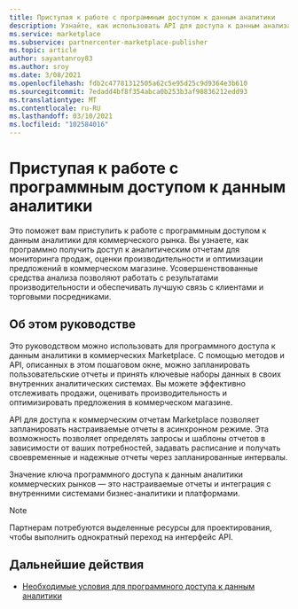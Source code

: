 ```yaml
---
title: Приступая к работе с программным доступом к данным аналитики
description: Узнайте, как использовать API для доступа к данным анализа коммерческих рынков.
ms.service: marketplace
ms.subservice: partnercenter-marketplace-publisher
ms.topic: article
author: sayantanroy83
ms.author: sroy
ms.date: 3/08/2021
ms.openlocfilehash: fdb2c47781312505a62c5e95d25c9d9364e3b610
ms.sourcegitcommit: 7edadd4bf8f354abca0b253b3af98836212edd93
ms.translationtype: MT
ms.contentlocale: ru-RU
ms.lasthandoff: 03/10/2021
ms.locfileid: "102584016"
---
```

# <a name="get-started-with-programmatic-access-to-analytics-data"></a>Приступая к работе с программным доступом к данным аналитики

Это поможет вам приступить к работе с программным доступом к данным аналитики для коммерческого рынка. Вы узнаете, как программно получить доступ к аналитическим отчетам для мониторинга продаж, оценки производительности и оптимизации предложений в коммерческом магазине. Усовершенствованные средства анализа позволяют работать с результатами производительности и обеспечивать лучшую связь с клиентами и торговыми посредниками.

## <a name="about-this-guide"></a>Об этом руководстве

Это руководством можно использовать для программного доступа к данным аналитики в коммерческих Marketplace. С помощью методов и API, описанных в этом пошаговом окне, можно запланировать пользовательские отчеты и принять ключевые наборы данных в своих внутренних аналитических системах. Вы можете эффективно отслеживать продажи, оценивать производительность и оптимизировать предложения в коммерческом магазине.

API для доступа к коммерческим отчетам Marketplace позволяет запланировать настраиваемые отчеты в асинхронном режиме. Эта возможность позволяет определять запросы и шаблоны отчетов в зависимости от ваших потребностей, задавать расписание и получать своевременные и надежные отчеты через запланированные интервалы.

Значение ключа программного доступа к данным аналитики коммерческих рынков — это настраиваемые отчеты и интеграция с внутренними системами бизнес-аналитики и платформами.

> [!NOTE]
> Партнерам потребуются выделенные ресурсы для проектирования, чтобы выполнить однократный переход на интерфейс API.

## <a name="next-steps"></a>Дальнейшие действия

- [Необходимые условия для программного доступа к данным аналитики](analytics-prerequisites.md)
